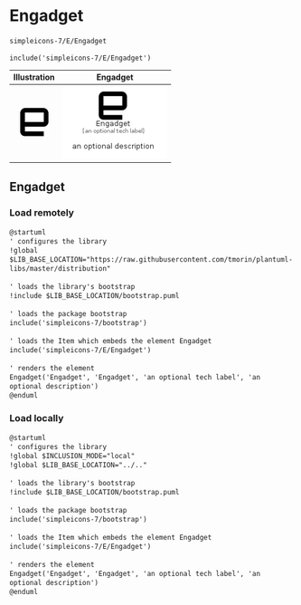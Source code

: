 # Engadget


```text
simpleicons-7/E/Engadget
```

```text
include('simpleicons-7/E/Engadget')
```



| Illustration | Engadget |
| :---: | :---: |
| ![illustration for Illustration](../../simpleicons-7/E/Engadget.png) | ![illustration for Engadget](../../simpleicons-7/E/Engadget.Local.png) |




## Engadget

### Load remotely
```plantuml
@startuml
' configures the library
!global $LIB_BASE_LOCATION="https://raw.githubusercontent.com/tmorin/plantuml-libs/master/distribution"

' loads the library's bootstrap
!include $LIB_BASE_LOCATION/bootstrap.puml

' loads the package bootstrap
include('simpleicons-7/bootstrap')

' loads the Item which embeds the element Engadget
include('simpleicons-7/E/Engadget')

' renders the element
Engadget('Engadget', 'Engadget', 'an optional tech label', 'an optional description')
@enduml
```

### Load locally
```plantuml
@startuml
' configures the library
!global $INCLUSION_MODE="local"
!global $LIB_BASE_LOCATION="../.."

' loads the library's bootstrap
!include $LIB_BASE_LOCATION/bootstrap.puml

' loads the package bootstrap
include('simpleicons-7/bootstrap')

' loads the Item which embeds the element Engadget
include('simpleicons-7/E/Engadget')

' renders the element
Engadget('Engadget', 'Engadget', 'an optional tech label', 'an optional description')
@enduml
```

